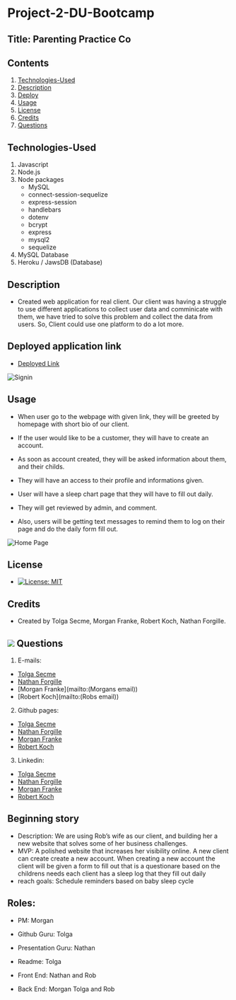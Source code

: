 # Project-2-DU-Bootcamp

## Title: Parenting Practice Co

## Contents

1. [Technologies-Used](#Technologies-Used)
2. [Description](#Description)
3. [Deploy](#Link)
4. [Usage](#Usage)
5. [License](#License)
6. [Credits](#Credits)
7. [Questions](#Questions)

## Technologies-Used

1. Javascript
2. Node.js
3. Node packages
   - MySQL
   - connect-session-sequelize
   - express-session
   - handlebars
   - dotenv
   - bcrypt
   - express
   - mysql2
   - sequelize
4. MySQL Database
5. Heroku / JawsDB (Database)

## Description

- Created web application for real client. Our client was having a struggle to use different applications to collect user data and comminicate with them, we have tried to solve this problem and collect the data from users. So, Client could use one platform to do a lot more.

## Deployed application link

- [Deployed Link](https://young-basin-08752.herokuapp.com/)

![Signin](./public/images/...)

## Usage

- When user go to the webpage with given link, they will be greeted by homepage with short bio of our client.

- If the user would like to be a customer, they will have to create an account.

- As soon as account created, they will be asked information about them, and their childs.

- They will have an access to their profile and informations given.

- User will have a sleep chart page that they will have to fill out daily.

- They will get reviewed by admin, and comment.

- Also, users will be getting text messages to remind them to log on their page and do the daily form fill out.

![Home Page](./public/images/...)

## License

- [![License: MIT](https://img.shields.io/badge/License-MIT-yellow.svg)](https://opensource.org/licenses/MIT)

## Credits

- Created by Tolga Secme, Morgan Franke, Robert Koch, Nathan Forgille.

## <img src="https://icons.iconarchive.com/icons/social-media-icons/social-buntings/48/Aim-icon.png"> Questions

1. E-mails:

- [Tolga Secme](mailto:tolgasecme@icloud.com)
- [Nathan Forgille](mailto:nathan.forgille8@gmail.com)
- [Morgan Franke](mailto:(Morgans email))
- [Robert Koch](mailto:(Robs email))

2. Github pages:

- [Tolga Secme](https://github.com/TolgaS92)
- [Nathan Forgille](https://github.com/NathanForgille)
- [Morgan Franke](https://github.com/morganleighfranke)
- [Robert Koch](https://github.com/robwkoch)

3. Linkedin:

- [Tolga Secme](https://www.linkedin.com/in/tolgasecme/)
- [Nathan Forgille](https://www.linkedin.com/in/tolgasecme/)
- [Morgan Franke](https://www.linkedin.com/in/tolgasecme/)
- [Robert Koch](https://www.linkedin.com/in/tolgasecme/)

## Beginning story

- Description: We are using Rob’s wife as our client, and building her a new website that solves some of her business challenges.
- MVP: A polished website that increases her visibility online. A new client can create create a new account. When creating a new account the client will be given a form to fill out that is a questionare based on the childrens needs each client has a sleep log that they fill out daily
- reach goals: Schedule reminders based on baby sleep cycle

## Roles:

- PM: Morgan
- Github Guru: Tolga
- Presentation Guru: Nathan
- Readme: Tolga

- Front End: Nathan and Rob
- Back End: Morgan Tolga and Rob
